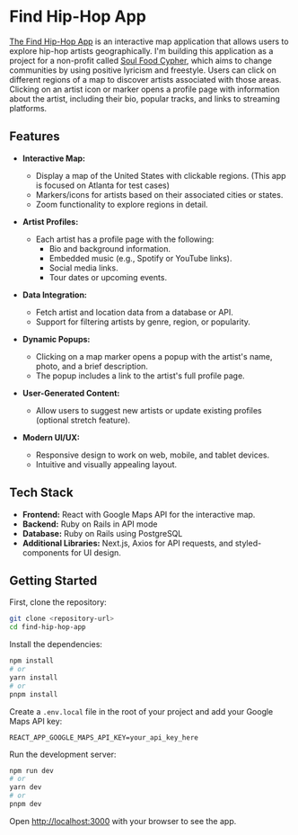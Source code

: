 # Find Hip-Hop App

[The Find Hip-Hop App](https://github.com/flashgoodenpro/find-hip-hop-app) is an interactive map application that allows users to explore hip-hop artists geographically. I'm building this application as a project for a non-profit called [Soul Food Cypher](https://www.soulfoodcypher.com/), which aims to change communities by using positive lyricism and freestyle. Users can click on different regions of a map to discover artists associated with those areas. Clicking on an artist icon or marker opens a profile page with information about the artist, including their bio, popular tracks, and links to streaming platforms.

## Features

- **Interactive Map:**

  - Display a map of the United States with clickable regions. (This app is focused on Atlanta for test cases)
  - Markers/icons for artists based on their associated cities or states.
  - Zoom functionality to explore regions in detail.

- **Artist Profiles:**

  - Each artist has a profile page with the following:
    - Bio and background information.
    - Embedded music (e.g., Spotify or YouTube links).
    - Social media links.
    - Tour dates or upcoming events.

- **Data Integration:**

  - Fetch artist and location data from a database or API.
  - Support for filtering artists by genre, region, or popularity.

- **Dynamic Popups:**

  - Clicking on a map marker opens a popup with the artist's name, photo, and a brief description.
  - The popup includes a link to the artist's full profile page.

- **User-Generated Content:**

  - Allow users to suggest new artists or update existing profiles (optional stretch feature).

- **Modern UI/UX:**
  - Responsive design to work on web, mobile, and tablet devices.
  - Intuitive and visually appealing layout.

## Tech Stack

- **Frontend:** React with Google Maps API for the interactive map.
- **Backend:** Ruby on Rails in API mode
- **Database:** Ruby on Rails using PostgreSQL
- **Additional Libraries:** Next.js, Axios for API requests, and styled-components for UI design.

## Getting Started

First, clone the repository:

```bash
git clone <repository-url>
cd find-hip-hop-app
```

Install the dependencies:

```bash
npm install
# or
yarn install
# or
pnpm install
```

Create a `.env.local` file in the root of your project and add your Google Maps API key:

```env
REACT_APP_GOOGLE_MAPS_API_KEY=your_api_key_here
```

Run the development server:

```bash
npm run dev
# or
yarn dev
# or
pnpm dev
```

Open [http://localhost:3000](http://localhost:3000) with your browser to see the app.
